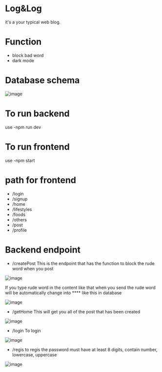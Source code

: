# Log&Log
it's a your typical web blog.
# Function
- block bad word
- dark mode
# Database schema
![image](https://github.com/Ethansven/105_project/assets/118910789/78a5592a-3d91-4cab-b022-b34ad4454c8f)
# To run backend 
use -npm run dev
# To run frontend
use -npm start
# path for frontend
- /login
- /signup
- /home
- /lifestyles
- /foods
- /others
- /post
- /profile
# Backend endpoint
- /createPost 
This is the endpoint that has the function to block the rude word when you post

![image](https://github.com/Ethansven/105_project/assets/118910789/fe367a1f-0336-4d70-9635-c8b69e19b63a)

If you type rude word in the content like that when you send the rude word will be automatically change into **** like this in database

![image](https://github.com/Ethansven/105_project/assets/118910789/cfcf2b57-c428-411b-ae8e-84154fc6e4dc)

- /getHome 
This will get you all of the post that has been created

![image](https://github.com/Ethansven/105_project/assets/118910789/a1e76410-fba1-4c0b-8f53-515e0492ce41)

- /login
To login

![image](https://github.com/Ethansven/105_project/assets/118910789/a991b660-c267-4819-bedc-51b2d0a5812d)

- /regis
to regis the password must have at least 8 digits, contain number, lowercase, uppercase

![image](https://github.com/Ethansven/105_project/assets/118910789/57ff1085-754b-4773-af64-7bafedf0614b)

